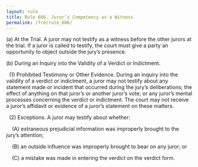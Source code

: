 ```yaml
---
layout: rule
title: Rule 606. Juror’s Competency as a Witness
permalink: /fre/rule_606/
---
```


(a) At the Trial. A juror may not testify as a witness before the other jurors at the trial. If a juror is called to testify, the court must give a party an opportunity to object outside the jury’s presence.


(b) During an Inquiry into the Validity of a Verdict or Indictment.


&nbsp;&nbsp;(1) Prohibited Testimony or Other Evidence. During an inquiry into the validity of a verdict or indictment, a juror may not testify about any statement made or incident that occurred during the jury’s deliberations; the effect of anything on that juror’s or another juror’s vote; or any juror’s mental processes concerning the verdict or indictment. The court may not receive a juror’s affidavit or evidence of a juror’s statement on these matters.


&nbsp;&nbsp;(2) Exceptions. A juror may testify about whether:


&nbsp;&nbsp;&nbsp;&nbsp;(A) extraneous prejudicial information was improperly brought to the jury’s attention;


&nbsp;&nbsp;&nbsp;&nbsp;(B) an outside influence was improperly brought to bear on any juror; or


&nbsp;&nbsp;&nbsp;&nbsp;(C) a mistake was made in entering the verdict on the verdict form.

